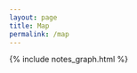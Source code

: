 ```yaml
---
layout: page
title: Map
permalink: /map
---
```


{% include notes_graph.html %}

<style>
  .wrapper {
    max-width: 46em;
  }
</style>
